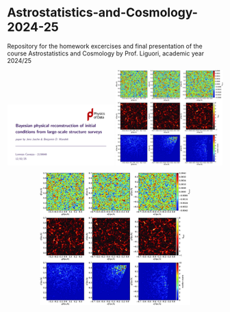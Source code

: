 # Astrostatistics-and-Cosmology-2024-25
Repository for the homework excercises and final presentation of the course Astrostatistics and Cosmology by Prof. Liguori, academic year 2024/25

<p float="left">
  <img src="./Presentation/Screenshot 2025-07-12 093952.png" width="250" alt="Image 1" />
  <img src="./Presentation/stt449fig5.jpeg" width="250" alt="Image 2" />
</p>

<p align="center">
<img width="350" alt="flow" src="./Presentation/stt449fig5.jpeg" />
</p>






